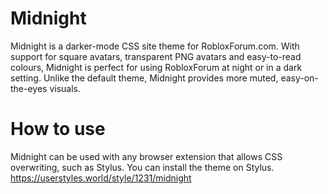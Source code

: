 # Midnight
Midnight is a darker-mode CSS site theme for RobloxForum.com.
With support for square avatars, transparent PNG avatars and easy-to-read colours, Midnight is perfect for using RobloxForum at night or in a dark setting. Unlike the default theme, Midnight provides more muted, easy-on-the-eyes visuals.
# How to use
Midnight can be used with any browser extension that allows CSS overwriting, such as Stylus.
You can install the theme on Stylus.
https://userstyles.world/style/1231/midnight
